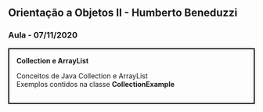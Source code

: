 ## Orientação a Objetos II - Humberto Beneduzzi

### Aula - 07/11/2020

<div style="border: 2px solid black; height: 80px; padding: 15px">
  <b>Collection e ArrayList</b>
  <p>Conceitos de Java Collection e ArrayList <br/>
  Exemplos contidos na classe <b>CollectionExample</b></p>
</div>